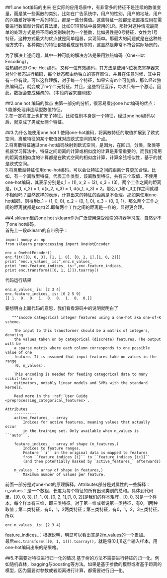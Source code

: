 ##1.one hot编码的由来
在实际的应用场景中，有非常多的特征不是连续的数值变量，而是某一些离散的类别。比如在广告系统中，用户的性别，用户的地址，用户的兴趣爱好等等一系列特征，都是一些分类值。这些特征一般都无法直接应用在需要进行数值型计算的算法里，比如CTR预估中最常用的LR。那针对这种情况最简单的处理方式是将不同的类别映射为一个整数，比如男性是0号特征，女性为1号特征。这种方式最大的优点就是简单粗暴，实现简单。那最大的问题就是在这种处理方式中，各种类别的特征都被看成是有序的，这显然是非常不符合实际场景的。

为了解决上述问题，其中一种可能的解决方法是采用独热编码（One-Hot Encoding）。  
独热编码即 One-Hot 编码，又称一位有效编码，其方法是使用N位状态寄存器来对N个状态进行编码，每个状态都由他独立的寄存器位，并且在任意时候，其中只有一位有效。可以这样理解，对于每一个特征，如果它有m个可能值，那么经过独热编码后，就变成了m个二元特征。并且，这些特征互斥，每次只有一个激活。因此，数据会变成稀疏的。（本段内容来自网络）

##2.one hot 编码的优点
由第一部分的分析，很容易看出one hot编码的优点：  
1.能够处理非连续型数值特征。  
2.在一定程度上也扩充了特征。比如性别本身是一个特征，经过one hot编码以后，就变成了男或女两个特征。  

##3.为什么能使用one hot
1.使用one-hot编码，将离散特征的取值扩展到了欧式空间，离散特征的某个取值就对应欧式空间的某个点。  
2.将离散特征通过one-hot编码映射到欧式空间，是因为，在回归，分类，聚类等机器学习算法中，特征之间距离的计算或相似度的计算是非常重要的，而我们常用的距离或相似度的计算都是在欧式空间的相似度计算，计算余弦相似性，基于的就是欧式空间。  
3.将离散型特征使用one-hot编码，可以会让特征之间的距离计算更加合理。比如，有一个离散型特征，代表工作类型，该离散型特征，共有三个取值，不使用one-hot编码，其表示分别是x_1 = (1), x_2 = (2), x_3 = (3)。两个工作之间的距离是，(x_1, x_2) = 1, d(x_2, x_3) = 1, d(x_1, x_3) = 2。那么x_1和x_3工作之间就越不相似吗？显然这样的表示，计算出来的特征的距离是不合理。那如果使用one-hot编码，则得到x_1 = (1, 0, 0), x_2 = (0, 1, 0), x_3 = (0, 0, 1)，那么两个工作之间的距离就都是sqrt(2).即每两个工作之间的距离是一样的，显得更合理。  


##4.sklearn里的one hot
sklearn作为广泛使用深受推崇的机器学习库，自然少不了one hot编码。  
首先上一段sklearn的自带例子：

```
import numpy as np
from sklearn.preprocessing import OneHotEncoder

enc = OneHotEncoder()
enc.fit([[0, 0, 3], [1, 1, 0], [0, 2, 1],[1, 0, 2]])
print "enc.n_values_ is:",enc.n_values_
print "enc.feature_indices_ is:",enc.feature_indices_
print enc.transform([[0, 1, 1]]).toarray()
```
  

代码运行结果  

```
enc.n_values_ is: [2 3 4]
enc.feature_indices_ is: [0 2 5 9]
[[ 1.  0.  0.  1.  0.  0.  1.  0.  0.]]
```
  
要想明白上面代码的意思，我们看看源码中的说明就明白了

```
   """Encode categorical integer features using a one-hot aka one-of-K scheme.

    The input to this transformer should be a matrix of integers, denoting
    the values taken on by categorical (discrete) features. The output will be
    a sparse matrix where each column corresponds to one possible value of one
    feature. It is assumed that input features take on values in the range
    [0, n_values).

    This encoding is needed for feeding categorical data to many scikit-learn
    estimators, notably linear models and SVMs with the standard kernels.

    Read more in the :ref:`User Guide <preprocessing_categorical_features>`.

Attributes
    ----------
    active_features_ : array
        Indices for active features, meaning values that actually occur
        in the training set. Only available when n_values is ``'auto'``.

    feature_indices_ : array of shape (n_features,)
        Indices to feature ranges.
        Feature ``i`` in the original data is mapped to features
        from ``feature_indices_[i]`` to ``feature_indices_[i+1]``
        (and then potentially masked by `active_features_` afterwards)

    n_values_ : array of shape (n_features,)
        Maximum number of values per feature.

```  

前面一部分是对one-hot的原理解释。Attributes部分是对属性的一些解释：  
n_values：是一个数组，长度为每个特征的所有出现类别的总和。具体到代码里，[[0, 0, 3], [1, 1, 0], [0, 2, 1],[1, 0, 2]]是我们的样本矩阵，[0, 0, 3]是一个样本，每个样本有三维，即三类特征。对于第一维或者说第一类特征，有0，1两种取值；第二类特征，有0，1，2两类特征；第三类特征，有0，1，2，3三类特征，所以  

```
enc.n_values_ is: [2 3 4]
```  
feature_indices_：根据说明，明显可以看出其是对n_values的一个累加。  
最后`enc.transform([[0, 1, 1]]).toarray()`，就是将[0,1,1]这个输入样本，用one-hot编码出来的结果咯。  

##5.不需要对特征进行归一化的情况
基于树的方法不需要进行特征的归一化。例如随机森林，bagging与boosting等方法。如果是基于参数的模型或者基于距离的模型，因为需要对参数或者距离进行计算，都需要进行归一化。

